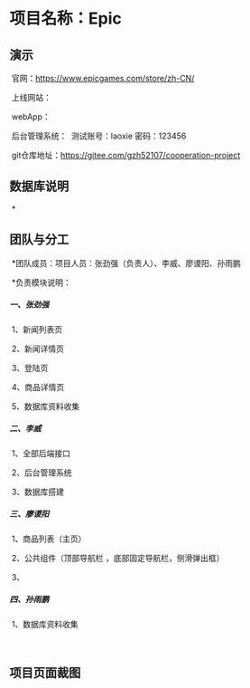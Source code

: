 # 项目名称：Epic

## 演示

​	官网：https://www.epicgames.com/store/zh-CN/

​	上线网站：
>>

​		webApp：

​		后台管理系统：
​			测试账号：laoxie	密码：123456

​		git仓库地址：https://gitee.com/gzh52107/cooperation-project

## 数据库说明

​	*



## 团队与分工

​	*团队成员：项目人员：张劲强（负责人）、李威、廖谡阳、孙雨鹏

​	*负责模块说明：

##### 		一、张劲强

​			1、新闻列表页

​			2、新闻详情页

​			3、登陆页

​			4、商品详情页

​			5、数据库资料收集	

##### 		二、李威

​			1、全部后端接口

​			2、后台管理系统

​			3、数据库搭建

##### 		三、廖谡阳

​			1、商品列表（主页）

​			2、公共组件（顶部导航栏 ，底部固定导航栏，侧滑弹出框）

​			3、

##### 		四、孙雨鹏

​			1、数据库资料收集

​		

## 项目页面裁图

​	
<img src="">
​			

​	


